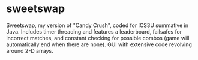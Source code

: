 # sweetswap
Sweetswap, my version of "Candy Crush", coded for ICS3U summative in Java.
Includes timer threading and features a leaderboard, failsafes for incorrect matches, and constant checking for possible combos (game will automatically end when there are none).
GUI with extensive code revolving around 2-D arrays.
